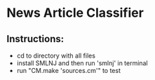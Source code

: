 # News Article Classifier
## Instructions:
  - cd to directory with all files
  - install SMLNJ and then run 'smlnj' in terminal
  - run "CM.make 'sources.cm'" to test
